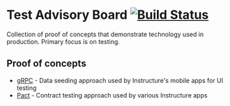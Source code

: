 # Test Advisory Board [![Build Status](https://www.bitrise.io/app/d528939eac6fe1db/status.svg?token=r7omaK8c9XTuCFxeNeP86A)](https://www.bitrise.io/app/d528939eac6fe1db)

Collection of proof of concepts that demonstrate technology used in production. Primary focus is on testing.

## Proof of concepts

- [gRPC](grpc) - Data seeding approach used by Instructure's mobile apps for UI testing
- [Pact](pact) - Contract testing approach used by various Instructure apps

